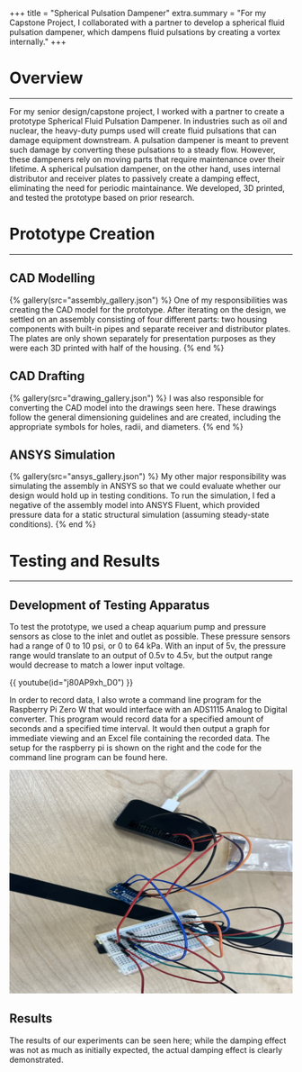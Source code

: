 +++
title = "Spherical Pulsation Dampener"
extra.summary = "For my Capstone Project, I collaborated with a partner to develop a spherical fluid pulsation dampener, which dampens fluid pulsations by creating a vortex internally."
+++

# Overview
------

For my senior design/capstone project, I worked with a partner to create a prototype Spherical Fluid Pulsation Dampener. In industries such as oil and nuclear, the heavy-duty pumps used will create fluid pulsations that can damage equipment downstream. A pulsation dampener is meant to prevent such damage by converting these pulsations to a steady flow. However, these dampeners rely on moving parts that require maintenance over their lifetime. A spherical pulsation dampener, on the other hand, uses internal distributor and receiver plates to passively create a damping effect, eliminating the need for periodic maintainance. We developed, 3D printed, and tested the prototype based on prior research.

# Prototype Creation
------

## CAD Modelling

{% gallery(src="assembly_gallery.json") %}
One of my responsibilities was creating the CAD model for the prototype. After iterating on the design, we settled on an assembly consisting of four different parts: two housing components with built-in pipes and separate receiver and distributor plates. The plates are only shown separately for presentation purposes as they were each 3D printed with half of the housing.
{% end %}

## CAD Drafting
{% gallery(src="drawing_gallery.json") %}
I was also responsible for converting the CAD model into the drawings seen here. These drawings follow the general dimensioning guidelines and are created, including the appropriate symbols for holes, radii, and diameters.
{% end %}

## ANSYS Simulation

{% gallery(src="ansys_gallery.json") %}
My other major responsibility was simulating the assembly in ANSYS so that we could evaluate whether our design would hold up in testing conditions. To run the simulation, I fed a negative of the assembly model into ANSYS Fluent, which provided pressure data for a static structural simulation (assuming steady-state conditions).
{% end %} 

# Testing and Results
------
## Development of Testing Apparatus
To test the prototype, we used a cheap aquarium pump and pressure sensors as close to the inlet and outlet as possible. These pressure sensors had a range of 0 to 10 psi, or 0 to 64 kPa. With an input of 5v, the pressure range would translate to an output of 0.5v to 4.5v, but the output range would decrease to match a lower input voltage.

{{ youtube(id="j80AP9xh_D0") }}

In order to record data, I also wrote a command line program for the Raspberry Pi Zero W that would interface with an ADS1115 Analog to Digital converter. This program would record data for a specified amount of seconds and a specified time interval. It would then output a graph for immediate viewing and an Excel file containing the recorded data. The setup for the raspberry pi is shown on the right and the code for the command line program can be found here.

![Raspberry Pi Setup](raspberrypi.jpg)

## Results
The results of our experiments can be seen here; while the damping effect was not as much as initially expected, the actual damping effect is clearly demonstrated.